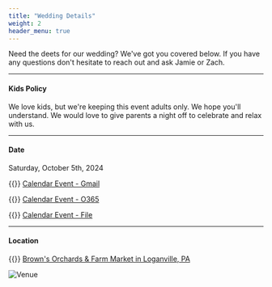 ```yaml
---
title: "Wedding Details"
weight: 2
header_menu: true
---
```


Need the deets for our wedding? We've got you covered below. If you have any questions don't hesitate to reach out and ask Jamie or Zach.
___

#### Kids Policy
We love kids, but we're keeping this event adults only. We hope you'll understand. We would love to give parents a night off to celebrate and relax with us.
___

#### Date
Saturday, October 5th, 2024

{{<icon class="fa fa-calendar">}}&nbsp;[Calendar Event - Gmail](https://calendar.google.com/calendar/render?action=TEMPLATE&dates=20241005%2F20241006&details=Jamie%20%26%20Zach%20are%20tying%20the%20knot%20on%20October%205th%2C%202024%20in%20Loganville%2C%20PA.&location=Loganville%2C%20PA&text=Jamie%20%26%20Zach%27s%20Wedding)

{{<icon class="fa fa-calendar">}}&nbsp;[Calendar Event - O365](https://outlook.office.com/calendar/0/action/compose?allday=true&body=Jamie%20%26%20Zach%20are%20tying%20the%20knot%20on%20October%205th%2C%202024%20in%20Loganville%2C%20PA.&enddt=2024-10-06T18%3A45%3A00&location=Loganville%2C%20PA&path=%2Fcalendar%2Faction%2Fcompose&rru=addevent&startdt=2024-10-05T18%3A45%3A00&subject=Jamie%20%26%20Zach%27s%20Wedding)

{{<icon class="fa fa-calendar">}}&nbsp;[Calendar Event - File](calendar/jamie_zach_wedding_event.ics)
___

#### Location
{{<icon class="fa fa-map-marker">}} [Brown's Orchards & Farm Market in Loganville, PA](https://maps.app.goo.gl/QMDsuHX1YsMJ7FaH9)

![Venue](images/venue.jpeg)
